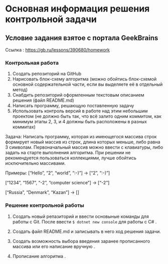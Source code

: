 # Основная информация решения контрольной задачи

## Условие задания взятое с портала GeekBrains
Cсылка : https://gb.ru/lessons/390680/homework

### Контрольная работа

1. Создать репозиторий на GitHub
2. Нарисовать блок-схему алгоритма (можно обойтись блок-схемой основной содержательной части, если вы выделяете её в отдельный метод)
3. Снабдить репозиторий оформленным текстовым описанием решения (файл README.md)
4. Написать программу, решающую поставленную задачу
5. Использовать контроль версий в работе над этим небольшим проектом (не должно быть так, что всё залито одним коммитом, как минимум этапы 2, 3, и 4 должны быть расположены в разных коммитах)

Задача: Написать программу, которая из имеющегося массива строк формирует новый массив из строк, длина которых меньше, либо равна 3 символам. Первоначальный массив можно ввести с клавиатуры, либо задать на старте выполнения алгоритма. При решении не рекомендуется пользоваться коллекциями, лучше обойтись исключительно массивами.

Примеры:
[“Hello”, “2”, “world”, “:-)”] → [“2”, “:-)”]

[“1234”, “1567”, “-2”, “computer science”] → [“-2”]

[“Russia”, “Denmark”, “Kazan”] → []


### Решение контрольной работы 

1. Создать новый репазиторий и ввести основыные команды для работы с Git. После ввести `$ dotnet new console`
для работы с С# .

2. Создать файл README.md и записывать в него ход решения задачи. 

3. Создать возможность выбора введения заранее прописанного массива или его написание вручную .

4. Прописание алгоритма . 

 